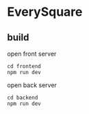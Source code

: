 # EverySquare

## build
open front server
```
cd frontend
npm run dev
```
open back server
```
cd backend
npm run dev
```


